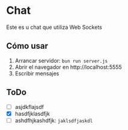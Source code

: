 # Chat

Este es u chat que utiliza Web Sockets

## Cómo usar

1. Arrancar servidor: `bun run server.js`
2. Abrir el navegador en http://localhost:5555
3. Escribir mensajes

## ToDo

- [ ] asjdkflajsdf
- [x] hasdfjklasdfjk
- [ ] ashdfhjkashdfjk: `jaklsdfjaskdl`
